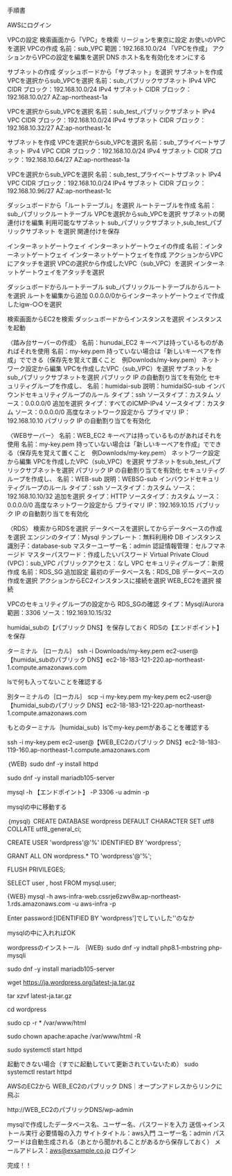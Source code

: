 手順書

AWSにログイン

VPCの設定
検索画面から「VPC」を検索
リージョンを東京に設定
お使いのVPCを選択
VPCの作成
名前：sub_VPC
範囲：192.168.10.0/24
「VPCを作成」
アクションからVPCの設定を編集を選択
DNS ホスト名を有効化をオンにする

サブネットの作成
ダッシュボードから「サブネット」を選択
サブネットを作成
VPCを選択からsub_VPCを選択
名前：sub_パブリックサブネット
IPv4 VPC CIDR ブロック：192.168.10.0/24
IPv4 サブネット CIDR ブロック：192.168.10.0/27
AZ:ap-northeast-1a

VPCを選択からsub_VPCを選択
名前：sub_test_パブリックサブネット
IPv4 VPC CIDR ブロック：192.168.10.0/24
IPv4 サブネット CIDR ブロック：192.168.10.32/27
AZ:ap-northeast-1c

サブネットを作成
VPCを選択からsub_VPCを選択
名前：sub_プライベートサブネット
IPv4 VPC CIDR ブロック：192.168.10.0/24
IPv4 サブネット CIDR ブロック：192.168.10.64/27
AZ:ap-northeast-1a

VPCを選択からsub_VPCを選択
名前：sub_test_プライベートサブネット
IPv4 VPC CIDR ブロック：192.168.10.0/24
IPv4 サブネット CIDR ブロック：192.168.10.96/27
AZ:ap-northeast-1c

ダッシュボードから「ルートテーブル」を選択
ルートテーブルを作成
名前：sub_パブリックルートテーブル
VPCを選択からsub_VPCを選択
サブネットの関連付けを編集
利用可能なサブネット
sub_パブリックサブネット,sub_test_パブリックサブネット
を選択
関連付けを保存

インターネットゲートウェイ
インターネットゲートウェイの作成
名前：インターネットゲートウェイ
インターネットゲートウェイを作成
アクションからVPCにアタッチを選択
VPCの選択から作成したVPC（sub_VPC）を選択
インターネットゲートウェイをアタッチを選択

ダッシュボードからルートテーブル
sub_パブリックルートテーブルからルートを選択
ルートを編集から追加
0.0.0.0/0からインターネットゲートウェイで作成したigw-○○を選択

検索画面からEC2を検索
ダッシュボードからインスタンスを選択
インスタンスを起動

〈踏み台サーバーの作成〉
名前：hunudai_EC2
キーペアは持っているものがあればそれを使用 名前：my-key.pem
持っていない場合は「新しいキーペアを作成」でできる（保存先を覚えて置くこと　例Downlods/my-key.pem）
ネットワーク設定から編集
VPCを作成したVPC（sub_VPC）を選択
サブネットをsub_パブリックサブネットを選択
パブリック IP の自動割り当てを有効化
セキュリティグループを作成し、
名前：humidai-sub
説明：humidaiSG-sub
インバウンドセキュリティグループのルール
タイプ：ssh
ソースタイプ：カスタム
ソース：0.0.0.0/0
追加を選択
タイプ：すべてのICMP-IPv4
ソースタイプ：カスタム
ソース：0.0.0.0/0
高度なネットワーク設定から
プライマリ IP：192.168.10.10
パブリック IP の自動割り当てを有効化

〈WEBサーバー〉
名前：WEB_EC2
キーペアは持っているものがあればそれを使用 名前：my-key.pem
持っていない場合は「新しいキーペアを作成」でできる（保存先を覚えて置くこと　例Downlods/my-key.pem）
ネットワーク設定から編集
VPCを作成したVPC（sub_VPC）を選択
サブネットをsub_test_パブリックサブネットを選択
パブリック IP の自動割り当てを有効化
セキュリティグループを作成し、
名前：WEB-sub
説明：WEBSG-sub
インバウンドセキュリティグループのルール
タイプ：ssh
ソースタイプ：カスタム
ソース：192.168.10.10/32
追加を選択
タイプ：HTTP
ソースタイプ：カスタム
ソース：0.0.0.0/0
高度なネットワーク設定から
プライマリ IP：192.169.10.15
パブリック IP の自動割り当てを有効化

〈RDS〉
検索からRDSを選択
データベースを選択してからデータベースの作成を選択
エンジンのタイプ：Mysql
テンプレート：無料利用枠
DB インスタンス識別子：database-sub
マスターユーザー名：admin
認証情報管理：セルフマネージド
マスターパスワード：作成したいパスワード
Virtual Private Cloud (VPC)：sub_VPC
パブリックアクセス：なし
VPC セキュリティグループ：新規作成
名前：RDS_SG
追加設定
最初のデータベース名：RDS_DB
データベースの作成を選択
アクションからEC2インスタンスに接続を選択
WEB_EC2を選択
接続

VPCのセキュリティグループの設定から
RDS_SGの確認
タイプ：Mysql/Aurora
範囲：3306
ソース：192.169.10.15/32


humidai_subの【パブリック DNS】を保存しておく
RDSの【エンドポイント】を保存

ターミナル
｛ローカル｝
ssh -i Downloads/my-key.pem ec2-user@【humidai_subのパブリック DNS】ec2-18-183-121-220.ap-northeast-1.compute.amazonaws.com

lsで何も入ってないことを確認する

別ターミナルの｛ローカル｝
scp -i my-key.pem my-key.pem ec2-user@【humidai_subのパブリック DNS】ec2-18-183-121-220.ap-northeast-1.compute.amazonaws.com

もとのターミナル｛humidai_sub｝
lsでmy-key.pemがあることを確認する

ssh -i my-key.pem ec2-user@【WEB_EC2のパブリック DNS】ec2-18-183-119-160.ap-northeast-1.compute.amazonaws.com

｛WEB｝
sudo dnf -y install httpd

sudo dnf -y install mariadb105-server

mysql -h 【エンドポイント】 -P 3306 -u admin -p

mysqlの中に移動する

｛mysql｝
CREATE DATABASE wordpress DEFAULT CHARACTER SET utf8 COLLATE utf8_general_ci;

CREATE USER 'wordpress'@'%' IDENTIFIED BY 'wordpress';

GRANT ALL ON wordpress.* TO 'wordpress'@'%';

FLUSH PRIVILEGES;

SELECT user , host FROM mysql.user;

{WEB}
mysql -h aws-infra-web.cssrje6zwv8w.ap-northeast-1.rds.amazonaws.com -u aws-infra -p

Enter password:[IDENTIFIED BY 'wordpress']でしていした''のなか

mysqlの中に入れればOK

wordpressのインストール
｛WEB｝
sudo dnf -y indtall php8.1-mbstring php-mysqli

sudo dnf -y install mariadb105-server

wget https://ja.wordpress.org/latest-ja.tar.gz

tar xzvf latest-ja.tar.gz

cd wordpress

sudo cp -r * /var/www/html

sudo chown apache:apache /var/www/html -R

sudo systemctl start httpd

起動できない場合（すでに起動していて更新されていないため）
sudo systemctl restart httpd

AWSのEC2から
WEB_EC2のパブリック DNS｜オープンアドレスからリンクに飛ぶ

http://WEB_EC2のパブリックDNS/wp-admin

mysqlで作成したデータベース名、ユーザー名、パスワードを入力
送信→インストール実行
必要情報の入力
サイトタイトル：aws入門
ユーザー名：admin
パスワードは自動生成される（あとから聞かれることがあるから保存しておく）
メールアドレス：aws@exsample.co.jp
ログイン

完成！！



